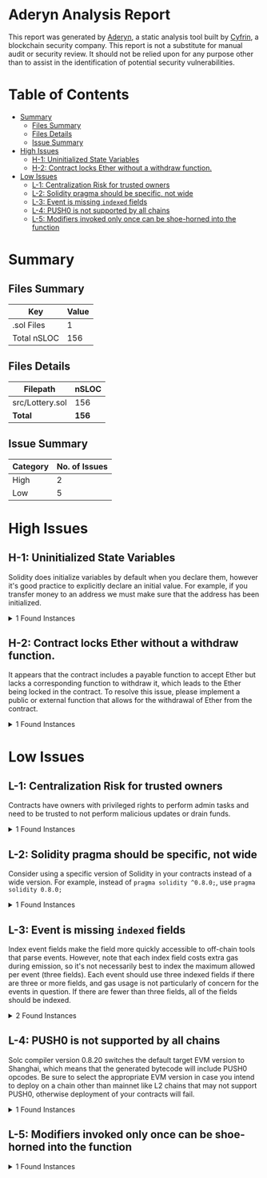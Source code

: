 # Aderyn Analysis Report

This report was generated by [Aderyn](https://github.com/Cyfrin/aderyn), a static analysis tool built by [Cyfrin](https://cyfrin.io), a blockchain security company. This report is not a substitute for manual audit or security review. It should not be relied upon for any purpose other than to assist in the identification of potential security vulnerabilities.
# Table of Contents

- [Summary](#summary)
  - [Files Summary](#files-summary)
  - [Files Details](#files-details)
  - [Issue Summary](#issue-summary)
- [High Issues](#high-issues)
  - [H-1: Uninitialized State Variables](#h-1-uninitialized-state-variables)
  - [H-2: Contract locks Ether without a withdraw function.](#h-2-contract-locks-ether-without-a-withdraw-function)
- [Low Issues](#low-issues)
  - [L-1: Centralization Risk for trusted owners](#l-1-centralization-risk-for-trusted-owners)
  - [L-2: Solidity pragma should be specific, not wide](#l-2-solidity-pragma-should-be-specific-not-wide)
  - [L-3: Event is missing `indexed` fields](#l-3-event-is-missing-indexed-fields)
  - [L-4: PUSH0 is not supported by all chains](#l-4-push0-is-not-supported-by-all-chains)
  - [L-5: Modifiers invoked only once can be shoe-horned into the function](#l-5-modifiers-invoked-only-once-can-be-shoe-horned-into-the-function)


# Summary

## Files Summary

| Key | Value |
| --- | --- |
| .sol Files | 1 |
| Total nSLOC | 156 |


## Files Details

| Filepath | nSLOC |
| --- | --- |
| src/Lottery.sol | 156 |
| **Total** | **156** |


## Issue Summary

| Category | No. of Issues |
| --- | --- |
| High | 2 |
| Low | 5 |


# High Issues

## H-1: Uninitialized State Variables

Solidity does initialize variables by default when you declare them, however it's good practice to explicitly declare an initial value. For example, if you transfer money to an address we must make sure that the address has been initialized.

<details><summary>1 Found Instances</summary>


- Found in src/Lottery.sol [Line: 70](src/Lottery.sol#L70)

	```solidity
	    uint256 private s_currentLotteryId;
	```

</details>



## H-2: Contract locks Ether without a withdraw function.

It appears that the contract includes a payable function to accept Ether but lacks a corresponding function to withdraw it, which leads to the Ether being locked in the contract. To resolve this issue, please implement a public or external function that allows for the withdrawal of Ether from the contract.

<details><summary>1 Found Instances</summary>


- Found in src/Lottery.sol [Line: 22](src/Lottery.sol#L22)

	```solidity
	contract SmartLottery is VRFConsumerBaseV2Plus {
	```

</details>



# Low Issues

## L-1: Centralization Risk for trusted owners

Contracts have owners with privileged rights to perform admin tasks and need to be trusted to not perform malicious updates or drain funds.

<details><summary>1 Found Instances</summary>


- Found in src/Lottery.sol [Line: 131](src/Lottery.sol#L131)

	```solidity
	    function createLottery(uint256 _lotteryId, uint256 _ticketPrice, uint256 _expiration) external onlyOwner {
	```

</details>



## L-2: Solidity pragma should be specific, not wide

Consider using a specific version of Solidity in your contracts instead of a wide version. For example, instead of `pragma solidity ^0.8.0;`, use `pragma solidity 0.8.0;`

<details><summary>1 Found Instances</summary>


- Found in src/Lottery.sol [Line: 3](src/Lottery.sol#L3)

	```solidity
	pragma solidity ^0.8.20;
	```

</details>



## L-3: Event is missing `indexed` fields

Index event fields make the field more quickly accessible to off-chain tools that parse events. However, note that each index field costs extra gas during emission, so it's not necessarily best to index the maximum allowed per event (three fields). Each event should use three indexed fields if there are three or more fields, and gas usage is not particularly of concern for the events in question. If there are fewer than three fields, all of the fields should be indexed.

<details><summary>2 Found Instances</summary>


- Found in src/Lottery.sol [Line: 75](src/Lottery.sol#L75)

	```solidity
	    event LotteryCreated(uint256 indexed lotteryId, uint256 ticketPrice, uint256 expiration, address operator);
	```

- Found in src/Lottery.sol [Line: 77](src/Lottery.sol#L77)

	```solidity
	    event WinnerPicked(uint256 indexed lotteryId, address indexed winner, uint256 prize);
	```

</details>



## L-4: PUSH0 is not supported by all chains

Solc compiler version 0.8.20 switches the default target EVM version to Shanghai, which means that the generated bytecode will include PUSH0 opcodes. Be sure to select the appropriate EVM version in case you intend to deploy on a chain other than mainnet like L2 chains that may not support PUSH0, otherwise deployment of your contracts will fail.

<details><summary>1 Found Instances</summary>


- Found in src/Lottery.sol [Line: 3](src/Lottery.sol#L3)

	```solidity
	pragma solidity ^0.8.20;
	```

</details>



## L-5: Modifiers invoked only once can be shoe-horned into the function



<details><summary>1 Found Instances</summary>


- Found in src/Lottery.sol [Line: 84](src/Lottery.sol#L84)

	```solidity
	    modifier onlyOperator(uint256 _lotteryId) {
	```

</details>



